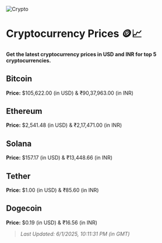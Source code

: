 
![Crypto](https://www.techguide.com.au/wp-content/uploads/2020/11/crypto3.jpeg)

# Cryptocurrency Prices 🪙📈

#### Get the latest cryptocurrency prices in USD and INR for top 5 cryptocurrencies.

## Bitcoin

**Price:** $105,622.00 (in USD) & ₹90,37,963.00 (in INR)

## Ethereum

**Price:** $2,541.48 (in USD) & ₹2,17,471.00 (in INR)

## Solana

**Price:** $157.17 (in USD) & ₹13,448.66 (in INR)

## Tether

**Price:** $1.00 (in USD) & ₹85.60 (in INR)

## Dogecoin

**Price:** $0.19 (in USD) & ₹16.56 (in INR)

> _Last Updated: 6/1/2025, 10:11:31 PM (in GMT)_
